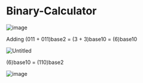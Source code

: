 # Binary-Calculator
![image](https://user-images.githubusercontent.com/56506832/133556319-72aeeb71-57ef-4c54-89d3-d529125b3fb9.png)

Adding (011 + 011)base2 = (3 + 3)base10 = (6)base10 

![Untitled](https://user-images.githubusercontent.com/56506832/133556553-9ea3730f-fd2a-4541-96f4-5ee736100fa8.png)

(6)base10 = (110)base2

![image](https://user-images.githubusercontent.com/56506832/133556900-d5d7d163-0b37-4eb0-8bd2-dc208dd7c541.png)
